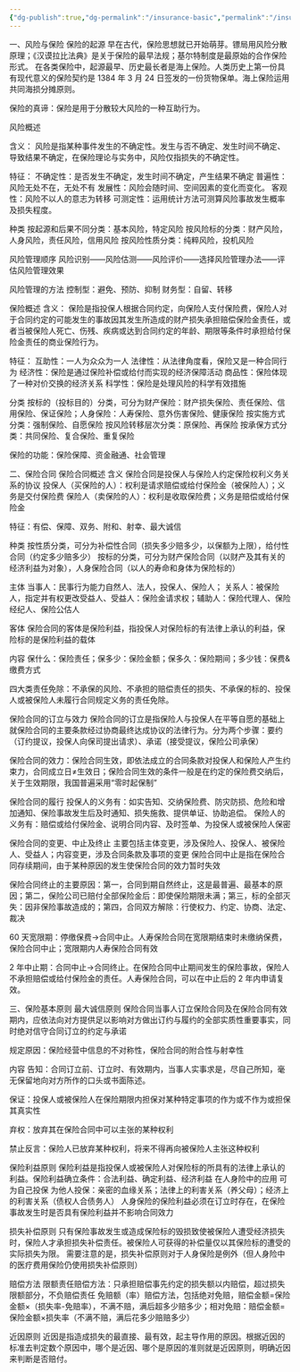 ```yaml
---
{"dg-publish":true,"dg-permalink":"/insurance-basic","permalink":"/insurance-basic/","metatags":{"description":"","og:site_name":"DavonOs","og:title":"保险基础知识","og:type":"article","og: url":"https://zuji.eu.org/insurance-basic","og:image":null,"og:image:width":"200","og:image:alt":"articlecover","og:locale":"zh_cn"},"created":"2025-06-17T10:01:53.479+08:00","updated":"2025-06-21T13:08:05.832+08:00"}
---
```



一、风险与保险
保险的起源
早在古代，保险思想就已开始萌芽。镖局用风险分散原理；《汉谟拉比法典》是关于保险的最早法规；基尔特制度是最原始的合作保险形式。
在各类保险中，起源最早、历史最长者是海上保险。人类历史上第一份具有现代意义的保险契约是 1384 年 3 月 24 日签发的一份货物保单。海上保险运用共同海损分摊原则。

保险的真谛：保险是用于分散较大风险的一种互助行为。

风险概述

含义：
风险是指某种事件发生的不确定性。发生与否不确定、发生时间不确定、导致结果不确定，在保险理论与实务中，风险仅指损失的不确定性。

特征：
不确定性：是否发生不确定，发生时间不确定，产生结果不确定
普遍性：风险无处不在，无处不有
发展性：风险会随时间、空间因素的变化而变化。
客观性：风险不以人的意志为转移
可测定性：运用统计方法可测算风险事故发生概率及损失程度。

种类
按起源和后果不同分类：基本风险，特定风险
按风险标的分类：财产风险，人身风险，责任风险，信用风险
按风险性质分类：纯粹风险，投机风险

风险管理顺序
风险识别——风险估测——风险评价——选择风险管理办法——评估风险管理效果

风险管理的方法
控制型：避免、预防、抑制
财务型：自留、转移

保险概述
含义：
保险是指投保人根据合同约定，向保险人支付保险费，保险人对于合同约定的可能发生的事故因其发生所造成的财产损失承担赔偿保险金责任，或者当被保险人死亡、伤残、疾病或达到合同约定的年龄、期限等条件时承担给付保险金责任的商业保险行为。

特征：
互助性：一人为众众为一人
法律性：从法律角度看，保险又是一种合同行为
经济性：保险是通过保险补偿或给付而实现的经济保障活动
商品性：保险体现了一种对价交换的经济关系
科学性：保险是处理风险的科学有效措施

分类
按标的（投标目的）分类，可分为财产保险：财产损失保险、责任保险、信用保险、保证保险；人身保险：人寿保险、意外伤害保险、健康保险
按实施方式分类：强制保险、自愿保险
按风险转移层次分类：原保险、再保险
按承保方式分类：共同保险、复合保险、重复保险

保险的功能：保险保障、资金融通、社会管理

二、保险合同
保险合同概述
含义
保险合同是投保人与保险人约定保险权利义务关系的协议
投保人（买保险的人）：权利是请求赔偿或给付保险金（被保险人）；义务是交付保险费
保险人（卖保险的人）：权利是收取保险费；义务是赔偿或给付保险金

特征：有偿、保障、双务、附和、射幸、最大诚信

种类
按性质分类，可分为补偿性合同（损失多少赔多少，以保额为上限），给付性合同（约定多少赔多少）
按标的分类，可分为财产保险合同（以财产及其有关的经济利益为对象），人身保险合同（以人的寿命和身体为保险标的）

主体
当事人：民事行为能力自然人、法人，投保人、保险人；
关系人：被保险人，指定并有权更改受益人、受益人：保险金请求权；辅助人：保险代理人、保险经纪人、保险公估人

客体
保险合同的客体是保险利益，指投保人对保险标的有法律上承认的利益，保险标的是保险利益的载体

内容
保什么：保险责任；保多少：保险金额；保多久：保险期间；多少钱：保费&缴费方式

四大类责任免除：不承保的风险、不承担的赔偿责任的损失、不承保的标的、投保人或被保险人未履行合同规定义务的责任免除。

保险合同的订立与效力
保险合同的订立是指保险人与投保人在平等自愿的基础上就保险合同的主要条款经过协商最终达成协议的法律行为。分为两个步骤：要约（订约提议，投保人向保司提出请求）、承诺（接受提议，保险公司承保）

保险合同的效力：保险合同生效，即依法成立的合同条款对投保人和保险人产生约束力，合同成立日≠生效日；保险合同生效的条件一般是在约定的保险费交纳后，关于生效期限，我国普遍采用“零时起保制”

保险合同的履行
投保人的义务有：如实告知、交纳保险费、防灾防损、危险和增加通知、保险事故发生后及时通知、损失施救、提供单证、协助追偿。
保险人的义务有：赔偿或给付保险金、说明合同内容、及时签单、为投保人或被保险人保密

保险合同的变更、中止及终止
主要包括主体变更，涉及保险人、投保人、被保险人、受益人；内容变更，涉及合同条款及事项的变更
保险合同中止是指在保险合同存续期间，由于某种原因的发生使保险合同的效力暂时失效

保险合同终止的主要原因：第一，合同到期自然终止，这是最普遍、最基本的原因；第二，保险公司已赔付全部保险金后：即使保险期限未满；第三，标的全部灭失：因非保险事故造成的；第四，合同双方解除：行使权力、约定、协商、法定、裁决

60 天宽限期：停缴保费→合同中止。人寿保险合同在宽限期结束时未缴纳保费，保险合同中止；宽限期内人寿保险合同有效

2 年中止期：合同中止→合同终止。在保险合同中止期间发生的保险事故，保险人不承担赔偿或给付保险金的责任。人寿保险合同，可以在中止后的 2 年内申请复效。

三、保险基本原则
最大诚信原则
保险合同当事人订立保险合同及在保险合同有效期内，应依法向对方提供足以影响对方做出订约与履约的全部实质性重要事实，同时绝对信守合同订立的约定与承诺

规定原因：保险经营中信息的不对称性，保险合同的附合性与射幸性

内容
告知：合同订立前、订立时、有效期内，当事人实事求是，尽自己所知，毫无保留地向对方所作的口头或书面陈述。

保证：投保人或被保险人在保险期限内担保对某种特定事项的作为或不作为或担保其真实性

弃权：放弃其在保险合同中可以主张的某种权利

禁止反言：保险人已放弃某种权利，将来不得再向被保险人主张这种权利

保险利益原则
保险利益是指投保人或被保险人对保险标的所具有的法律上承认的利益。保险利益确立条件：合法利益、确定利益、经济利益
在人身险中的应用
可为自己投保
为他人投保：亲密的血缘关系；法律上的利害关系（养父母）；经济上的利害关系（债权人合债务人）
人身保险的保险利益必须在订立时存在，在保险事故发生时是否具有保险利益并不影响合同效力

损失补偿原则
只有保险事故发生或造成保险标的毁损致使被保险人遭受经济损失时，保险人才承担损失补偿责任。被保险人可获得的补偿量仅以其保险标的遭受的实际损失为限。
需要注意的是，损失补偿原则对于人身保险是例外（但人身险中的医疗费用保险仍使用损失补偿原则）

赔偿方法
限额责任赔偿方法：只承担赔偿事先约定的损失额以内赔偿，超过损失限额部分，不负赔偿责任
免赔额（率）赔偿方法，包括绝对免赔，赔偿金额=保险金额×（损失率-免赔率），不满不赔，满后超多少赔多少；相对免赔：赔偿金额=保险金额×损失率（不满不赔，满后花多少赔赔多少）

近因原则
近因是指造成损失的最直接、最有效，起主导作用的原因。根据近因的标准去判定数个原因中，哪个是近因、哪个是原因的准则就是近因原则，明确近因来判断是否赔付。
